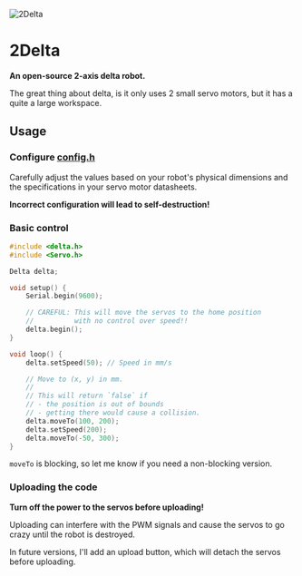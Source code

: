 ![2Delta](images/2delta.gif)

# 2Delta
**An open-source 2-axis delta robot.**

The great thing about delta, is it only uses 2 small servo motors, but it has a quite a large workspace.


## Usage

### Configure [config.h](src/config.h)
Carefully adjust the values based on your robot's physical dimensions and the specifications in your servo motor datasheets.

**Incorrect configuration will lead to self-destruction!**

### Basic control

```c++
#include <delta.h>
#include <Servo.h>

Delta delta;

void setup() {
    Serial.begin(9600);

    // CAREFUL: This will move the servos to the home position
    //          with no control over speed!!
    delta.begin();
}

void loop() {
    delta.setSpeed(50); // Speed in mm/s

    // Move to (x, y) in mm.
    //
    // This will return `false` if
    // - the position is out of bounds
    // - getting there would cause a collision.
    delta.moveTo(100, 200); 
    delta.setSpeed(200);
    delta.moveTo(-50, 300);
}
```

`moveTo` is blocking, so let me know if you need a non-blocking version.

### Uploading the code
**Turn off the power to the servos before uploading!**

Uploading can interfere with the PWM signals and cause the servos to go crazy until the robot is destroyed.

In future versions, I'll add an upload button, which will detach the servos before uploading.